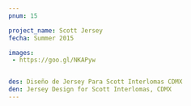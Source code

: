 ```yaml
---
pnum: 15

project_name: Scott Jersey
fecha: Summer 2015

images:
 - https://goo.gl/NKAPyw


des: Diseño de Jersey Para Scott Interlomas CDMX
den: Jersey Design for Scott Interlomas, CDMX 
---
```

